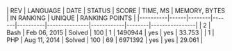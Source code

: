 | REV | LANGUAGE | DATE | STATUS | SCORE | TIME, MS | MEMORY, BYTES | IN RANKING | UNIQUE | RANKING POINTS |
|----------|------|--------|-------|----------|---------------|------------|--------|----------------|
| 2 | Bash | Feb 06, 2015 | Solved | 100 | 1 | 1490944 | yes | yes | 33.753 |
| 1 | PHP | Aug 11, 2014 | Solved | 100 | 69 | 6971392 | yes | yes | 29.061 |
